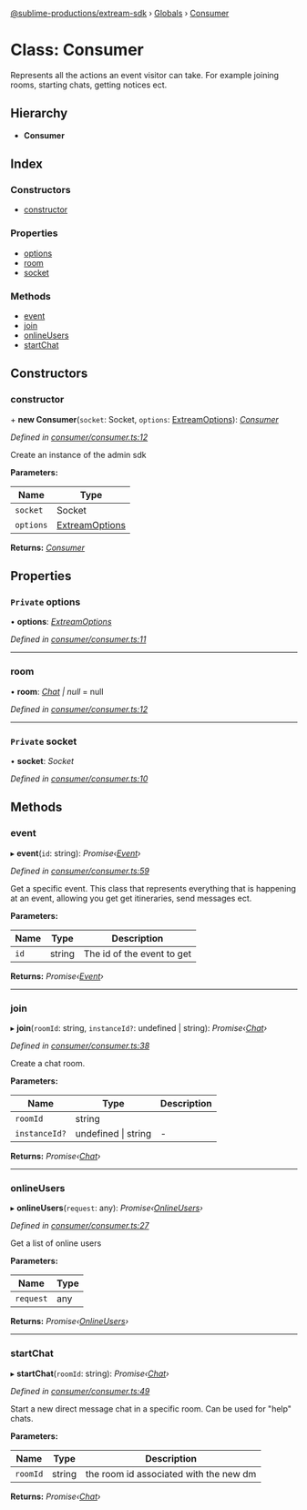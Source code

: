 [@sublime-productions/extream-sdk](../README.md) › [Globals](../globals.md) › [Consumer](consumer.md)

# Class: Consumer

Represents all the actions an event visitor can take. For example joining rooms, starting chats, getting notices ect.

## Hierarchy

* **Consumer**

## Index

### Constructors

* [constructor](consumer.md#constructor)

### Properties

* [options](consumer.md#private-options)
* [room](consumer.md#room)
* [socket](consumer.md#private-socket)

### Methods

* [event](consumer.md#event)
* [join](consumer.md#join)
* [onlineUsers](consumer.md#onlineusers)
* [startChat](consumer.md#startchat)

## Constructors

###  constructor

\+ **new Consumer**(`socket`: Socket, `options`: [ExtreamOptions](../interfaces/extreamoptions.md)): *[Consumer](consumer.md)*

*Defined in [consumer/consumer.ts:12](https://github.com/Extream-SaaS/ex-sdk/blob/936e0b7/src/consumer/consumer.ts#L12)*

Create an instance of the admin sdk

**Parameters:**

Name | Type |
------ | ------ |
`socket` | Socket |
`options` | [ExtreamOptions](../interfaces/extreamoptions.md) |

**Returns:** *[Consumer](consumer.md)*

## Properties

### `Private` options

• **options**: *[ExtreamOptions](../interfaces/extreamoptions.md)*

*Defined in [consumer/consumer.ts:11](https://github.com/Extream-SaaS/ex-sdk/blob/936e0b7/src/consumer/consumer.ts#L11)*

___

###  room

• **room**: *[Chat](chat.md) | null* = null

*Defined in [consumer/consumer.ts:12](https://github.com/Extream-SaaS/ex-sdk/blob/936e0b7/src/consumer/consumer.ts#L12)*

___

### `Private` socket

• **socket**: *Socket*

*Defined in [consumer/consumer.ts:10](https://github.com/Extream-SaaS/ex-sdk/blob/936e0b7/src/consumer/consumer.ts#L10)*

## Methods

###  event

▸ **event**(`id`: string): *Promise‹[Event](event.md)›*

*Defined in [consumer/consumer.ts:59](https://github.com/Extream-SaaS/ex-sdk/blob/936e0b7/src/consumer/consumer.ts#L59)*

Get a specific event. This class that represents everything that is happening at an event, allowing you get get itineraries, send messages ect.

**Parameters:**

Name | Type | Description |
------ | ------ | ------ |
`id` | string | The id of the event to get  |

**Returns:** *Promise‹[Event](event.md)›*

___

###  join

▸ **join**(`roomId`: string, `instanceId?`: undefined | string): *Promise‹[Chat](chat.md)›*

*Defined in [consumer/consumer.ts:38](https://github.com/Extream-SaaS/ex-sdk/blob/936e0b7/src/consumer/consumer.ts#L38)*

Create a chat room.

**Parameters:**

Name | Type | Description |
------ | ------ | ------ |
`roomId` | string |   |
`instanceId?` | undefined &#124; string | - |

**Returns:** *Promise‹[Chat](chat.md)›*

___

###  onlineUsers

▸ **onlineUsers**(`request`: any): *Promise‹[OnlineUsers](onlineusers.md)›*

*Defined in [consumer/consumer.ts:27](https://github.com/Extream-SaaS/ex-sdk/blob/936e0b7/src/consumer/consumer.ts#L27)*

Get a list of online users

**Parameters:**

Name | Type |
------ | ------ |
`request` | any |

**Returns:** *Promise‹[OnlineUsers](onlineusers.md)›*

___

###  startChat

▸ **startChat**(`roomId`: string): *Promise‹[Chat](chat.md)›*

*Defined in [consumer/consumer.ts:49](https://github.com/Extream-SaaS/ex-sdk/blob/936e0b7/src/consumer/consumer.ts#L49)*

Start a new direct message chat in a specific room. Can be used for "help" chats.

**Parameters:**

Name | Type | Description |
------ | ------ | ------ |
`roomId` | string | the room id associated with the new dm  |

**Returns:** *Promise‹[Chat](chat.md)›*
